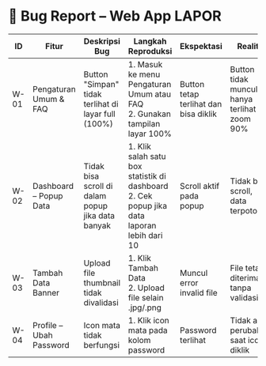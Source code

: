# 🐞 Bug Report – Web App LAPOR

| ID     | Fitur                      | Deskripsi Bug                                      | Langkah Reproduksi                                                                                                                                 | Ekspektasi                                     | Realita                                           | Status |
|--------|----------------------------|----------------------------------------------------|----------------------------------------------------------------------------------------------------------------------------------------------------|------------------------------------------------|---------------------------------------------------|--------|
| W-01   | Pengaturan Umum & FAQ      | Button "Simpan" tidak terlihat di layar full (100%)| 1. Masuk ke menu Pengaturan Umum atau FAQ <br> 2. Gunakan tampilan layar 100%                                                                     | Button tetap terlihat dan bisa diklik         | Button tidak muncul, hanya terlihat di zoom 90%   | Open   |
| W-02   | Dashboard – Popup Data     | Tidak bisa scroll di dalam popup jika data banyak  | 1. Klik salah satu box statistik di dashboard <br> 2. Cek popup jika data laporan lebih dari 10                                                   | Scroll aktif pada popup                        | Tidak bisa scroll, data terpotong                 | Open   |
| W-03   | Tambah Data Banner         | Upload file thumbnail tidak divalidasi             | 1. Klik Tambah Data <br> 2. Upload file selain .jpg/.png                                                                                           | Muncul error invalid file                      | File tetap diterima tanpa validasi                | Open   |
| W-04   | Profile – Ubah Password    | Icon mata tidak berfungsi                          | 1. Klik icon mata pada kolom password                                                                                                              | Password terlihat                              | Tidak ada perubahan saat icon diklik              | Open   |
